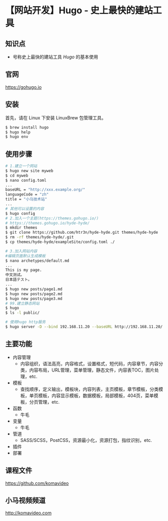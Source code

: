 【网站开发】Hugo - 史上最快的建站工具
====================================

## 知识点

+ 号称史上最快的建站工具 *Hugo* 的基本使用

## 官网

https://gohugo.io

## 安装

首先，请在 Linux 下安装 LinuxBrew 包管理工具。

```bash
$ brew install hugo
$ hugo help
$ hugo env
```

## 使用步骤

```bash
# 1.建立一个网站
$ hugo new site myweb
$ cd myweb
$ nano config.toml
...
baseURL = "http://xxx.example.org/"
languageCode = "zh"
title = "小马技术站"
...
# 其他可以设置的内容
$ hugo config
# 2.加入一个主题(https://themes.gohugo.io/)
# https://themes.gohugo.io/hyde-hyde/
$ mkdir themes
$ git clone https://github.com/htr3n/hyde-hyde.git themes/hyde-hyde
$ rm -rf themes/hyde-hyde/.git
$ cp themes/hyde-hyde/exampleSite/config.toml ./

# 3.加入网站内容
#编辑页面默认生成模板
$ nano archetypes/default.md
...
This is my page.
中文测试。
日本語テスト。
...
$ hugo new posts/page1.md
$ hugo new posts/page2.md
$ hugo new posts/page3.md
# 99.建立静态网站
$ hugo
$ ls -l public/

# 使用hugo http服务
$ hugo server -D --bind 192.168.11.20 --baseURL http://192.168.11.20/
```

## 主要功能

+ 内容管理
  - 内容组织，语法高亮，内容格式，设置格式，短代码，内容章节，内容分类，内容布局，URL管理，菜单管理，静态文件，内容表TOC，图片处理，etc.
+ 模板
  - 查找顺序，定义输出，模板块，内容列表，主页模板，章节模板，分类模板，单页模板，内容显示模板，数据模板，局部模板，404页，菜单模板，分页管理，etc.
+ 函数
  - 牛毛
+ 变量
  - 牛毛
+ 管道
  - SASS/SCSS，PostCSS，资源最小化，资源打包，指纹识别，etc.
+ 插件
+ 部署

## 课程文件

https://github.com/komavideo

## 小马视频频道

http://komavideo.com

